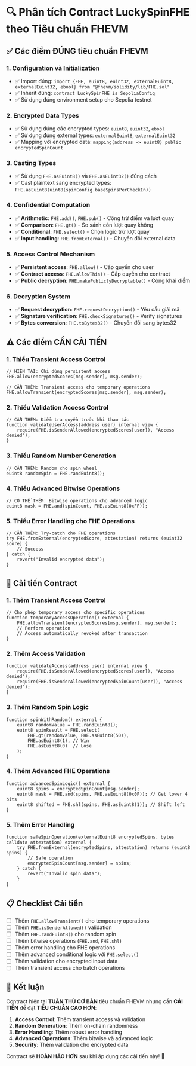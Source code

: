 # 🔍 Phân tích Contract LuckySpinFHE theo Tiêu chuẩn FHEVM

## ✅ **Các điểm ĐÚNG tiêu chuẩn FHEVM**

### 1. **Configuration và Initialization**
- ✅ Import đúng: `import {FHE, euint8, euint32, externalEuint8, externalEuint32, ebool} from "@fhevm/solidity/lib/FHE.sol"`
- ✅ Inherit đúng: `contract LuckySpinFHE is SepoliaConfig`
- ✅ Sử dụng đúng environment setup cho Sepolia testnet

### 2. **Encrypted Data Types**
- ✅ Sử dụng đúng các encrypted types: `euint8`, `euint32`, `ebool`
- ✅ Sử dụng đúng external types: `externalEuint8`, `externalEuint32`
- ✅ Mapping với encrypted data: `mapping(address => euint8) public encryptedSpinCount`

### 3. **Casting Types**
- ✅ Sử dụng `FHE.asEuint8()` và `FHE.asEuint32()` đúng cách
- ✅ Cast plaintext sang encrypted types: `FHE.asEuint8(uint8(spinConfig.baseSpinsPerCheckIn))`

### 4. **Confidential Computation**
- ✅ **Arithmetic**: `FHE.add()`, `FHE.sub()` - Cộng trừ điểm và lượt quay
- ✅ **Comparison**: `FHE.gt()` - So sánh còn lượt quay không
- ✅ **Conditional**: `FHE.select()` - Chọn logic trừ lượt quay
- ✅ **Input handling**: `FHE.fromExternal()` - Chuyển đổi external data

### 5. **Access Control Mechanism**
- ✅ **Persistent access**: `FHE.allow()` - Cấp quyền cho user
- ✅ **Contract access**: `FHE.allowThis()` - Cấp quyền cho contract
- ✅ **Public decryption**: `FHE.makePubliclyDecryptable()` - Công khai điểm

### 6. **Decryption System**
- ✅ **Request decryption**: `FHE.requestDecryption()` - Yêu cầu giải mã
- ✅ **Signature verification**: `FHE.checkSignatures()` - Verify signatures
- ✅ **Bytes conversion**: `FHE.toBytes32()` - Chuyển đổi sang bytes32

## ⚠️ **Các điểm CẦN CẢI TIẾN**

### 1. **Thiếu Transient Access Control**
```solidity
// HIỆN TẠI: Chỉ dùng persistent access
FHE.allow(encryptedScores[msg.sender], msg.sender);

// CẦN THÊM: Transient access cho temporary operations
FHE.allowTransient(encryptedScores[msg.sender], msg.sender);
```

### 2. **Thiếu Validation Access Control**
```solidity
// CẦN THÊM: Kiểm tra quyền trước khi thao tác
function validateUserAccess(address user) internal view {
    require(FHE.isSenderAllowed(encryptedScores[user]), "Access denied");
}
```

### 3. **Thiếu Random Number Generation**
```solidity
// CẦN THÊM: Random cho spin wheel
euint8 randomSpin = FHE.randEuint8();
```

### 4. **Thiếu Advanced Bitwise Operations**
```solidity
// CÓ THỂ THÊM: Bitwise operations cho advanced logic
euint8 mask = FHE.and(spinCount, FHE.asEuint8(0xFF));
```

### 5. **Thiếu Error Handling cho FHE Operations**
```solidity
// CẦN THÊM: Try-catch cho FHE operations
try FHE.fromExternal(encryptedScore, attestation) returns (euint32 score) {
    // Success
} catch {
    revert("Invalid encrypted data");
}
```

## 🔧 **Cải tiến Contract**

### 1. **Thêm Transient Access Control**
```solidity
// Cho phép temporary access cho specific operations
function temporaryAccessOperation() external {
    FHE.allowTransient(encryptedScores[msg.sender], msg.sender);
    // Perform operation
    // Access automatically revoked after transaction
}
```

### 2. **Thêm Access Validation**
```solidity
function validateAccess(address user) internal view {
    require(FHE.isSenderAllowed(encryptedScores[user]), "Access denied");
    require(FHE.isSenderAllowed(encryptedSpinCount[user]), "Access denied");
}
```

### 3. **Thêm Random Spin Logic**
```solidity
function spinWithRandom() external {
    euint8 randomValue = FHE.randEuint8();
    euint8 spinResult = FHE.select(
        FHE.gt(randomValue, FHE.asEuint8(50)),
        FHE.asEuint8(1), // Win
        FHE.asEuint8(0)  // Lose
    );
}
```

### 4. **Thêm Advanced FHE Operations**
```solidity
function advancedSpinLogic() external {
    euint8 spins = encryptedSpinCount[msg.sender];
    euint8 mask = FHE.and(spins, FHE.asEuint8(0x0F)); // Get lower 4 bits
    euint8 shifted = FHE.shl(spins, FHE.asEuint8(1)); // Shift left
}
```

### 5. **Thêm Error Handling**
```solidity
function safeSpinOperation(externalEuint8 encryptedSpins, bytes calldata attestation) external {
    try FHE.fromExternal(encryptedSpins, attestation) returns (euint8 spins) {
        // Safe operation
        encryptedSpinCount[msg.sender] = spins;
    } catch {
        revert("Invalid spin data");
    }
}
```

## 📋 **Checklist Cải tiến**

- [ ] Thêm `FHE.allowTransient()` cho temporary operations
- [ ] Thêm `FHE.isSenderAllowed()` validation
- [ ] Thêm `FHE.randEuint8()` cho random spin
- [ ] Thêm bitwise operations (`FHE.and`, `FHE.shl`)
- [ ] Thêm error handling cho FHE operations
- [ ] Thêm advanced conditional logic với `FHE.select()`
- [ ] Thêm validation cho encrypted input data
- [ ] Thêm transient access cho batch operations

## 🎯 **Kết luận**

Contract hiện tại **TUÂN THỦ CƠ BẢN** tiêu chuẩn FHEVM nhưng cần **CẢI TIẾN** để đạt **TIÊU CHUẨN CAO HƠN**:

1. **Access Control**: Thêm transient access và validation
2. **Random Generation**: Thêm on-chain randomness
3. **Error Handling**: Thêm robust error handling
4. **Advanced Operations**: Thêm bitwise và advanced logic
5. **Security**: Thêm validation cho encrypted data

Contract sẽ **HOÀN HẢO HƠN** sau khi áp dụng các cải tiến này! 🚀 